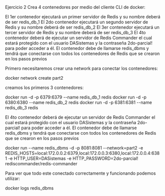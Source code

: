 Ejercicio 2
Crea 4 contenedores por medio del cliente CLI de docker:

El 1er contenedor ejecutará un primer servidor de Redis y su nombre deberá de ser redis_db_1
El 2do contenedor ejecutará un segundo servidor de Redis y su nombre deberá de ser redis_db_2
El 3er contenedor ejecutará un tercer servidor de Redis y su nombre deberá de ser redis_db_3
El 4to contenedor deberá de ejecutar un servidor de Redis Commander el cual estará protegido con el usuario DASistemas y la contraseña 2do-parcial! para poder acceder a él. El contenedor debe de llamarse redis_dbms y tendrá que conectarse con todos los contenedores de Redis que se crearon en los pasos previos

Primero necesitaremos crear una network para conectar los contenedores:

docker network create part2

creamos los primeros 3 contenedores:

 docker run -d -p 6379:6379 --name redis_db_1 redis
 docker run -d -p 6380:6380 --name redis_db_2 redis
 docker run -d -p 6381:6381 --name redis_db_3 redis

El 4to contenedor deberá de ejecutar un servidor de Redis Commander el cual estará protegido con el usuario DASistemas y la contraseña 2do-parcial! para poder acceder a él. El contenedor debe de llamarse redis_dbms y tendrá que conectarse con todos los contenedores de Redis que se crearon en los pasos previos

docker run --name redis_dbms -d -p 8081:8081 --network=part2 -e REDIS_HOSTS=local:172.0.0.2:6379,local:172.0.0.3:6380,local:172.0.0.4:6381 -e HTTP_USER=DASistemas -e HTTP_PASSWORD=2do-parcial! rediscommander/redis-commander

Para ver que todo este conectado correctamente y funcionando podemos utilizar:

docker logs redis_dbms

